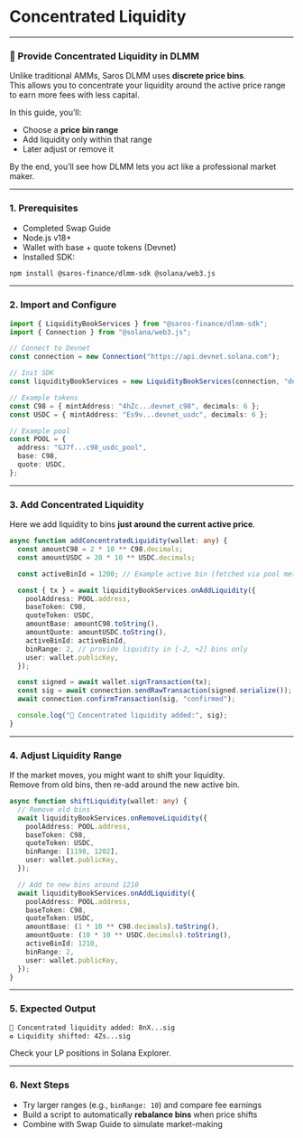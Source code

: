 # Concentrated Liquidity

***

### 🎯 Provide Concentrated Liquidity in DLMM

Unlike traditional AMMs, Saros DLMM uses **discrete price bins**.\
This allows you to concentrate your liquidity around the active price range to earn more fees with less capital.

In this guide, you’ll:

* Choose a **price bin range**
* Add liquidity only within that range
* Later adjust or remove it

By the end, you’ll see how DLMM lets you act like a professional market maker.

***

### 1. Prerequisites

* Completed Swap Guide
* Node.js v18+
* Wallet with base + quote tokens (Devnet)
* Installed SDK:

```bash
npm install @saros-finance/dlmm-sdk @solana/web3.js
```

***

### 2. Import and Configure

```ts
import { LiquidityBookServices } from "@saros-finance/dlmm-sdk";
import { Connection } from "@solana/web3.js";

// Connect to Devnet
const connection = new Connection("https://api.devnet.solana.com");

// Init SDK
const liquidityBookServices = new LiquidityBookServices(connection, "devnet");

// Example tokens
const C98 = { mintAddress: "4hZc...devnet_c98", decimals: 6 };
const USDC = { mintAddress: "Es9v...devnet_usdc", decimals: 6 };

// Example pool
const POOL = {
  address: "GJ7f...c98_usdc_pool",
  base: C98,
  quote: USDC,
};
```

***

### 3. Add Concentrated Liquidity

Here we add liquidity to bins **just around the current active price**.

```ts
async function addConcentratedLiquidity(wallet: any) {
  const amountC98 = 2 * 10 ** C98.decimals;
  const amountUSDC = 20 * 10 ** USDC.decimals;

  const activeBinId = 1200; // Example active bin (fetched via pool metadata)

  const { tx } = await liquidityBookServices.onAddLiquidity({
    poolAddress: POOL.address,
    baseToken: C98,
    quoteToken: USDC,
    amountBase: amountC98.toString(),
    amountQuote: amountUSDC.toString(),
    activeBinId: activeBinId,
    binRange: 2, // provide liquidity in [-2, +2] bins only
    user: wallet.publicKey,
  });

  const signed = await wallet.signTransaction(tx);
  const sig = await connection.sendRawTransaction(signed.serialize());
  await connection.confirmTransaction(sig, "confirmed");

  console.log("🎯 Concentrated liquidity added:", sig);
}
```

***

### 4. Adjust Liquidity Range

If the market moves, you might want to shift your liquidity.\
Remove from old bins, then re-add around the new active bin.

```ts
async function shiftLiquidity(wallet: any) {
  // Remove old bins
  await liquidityBookServices.onRemoveLiquidity({
    poolAddress: POOL.address,
    baseToken: C98,
    quoteToken: USDC,
    binRange: [1198, 1202],
    user: wallet.publicKey,
  });

  // Add to new bins around 1210
  await liquidityBookServices.onAddLiquidity({
    poolAddress: POOL.address,
    baseToken: C98,
    quoteToken: USDC,
    amountBase: (1 * 10 ** C98.decimals).toString(),
    amountQuote: (10 * 10 ** USDC.decimals).toString(),
    activeBinId: 1210,
    binRange: 2,
    user: wallet.publicKey,
  });
}
```

***

### 5. Expected Output

```bash
🎯 Concentrated liquidity added: 8nX...sig
♻️ Liquidity shifted: 4Zs...sig
```

Check your LP positions in Solana Explorer.

***

### 6. Next Steps

* Try larger ranges (e.g., `binRange: 10`) and compare fee earnings
* Build a script to automatically **rebalance bins** when price shifts
* Combine with Swap Guide to simulate market-making

